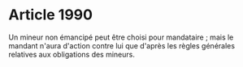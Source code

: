 # Article 1990

Un mineur non émancipé peut être choisi pour mandataire ; mais le mandant n'aura d'action contre lui que d'après les règles générales relatives aux obligations des mineurs.
